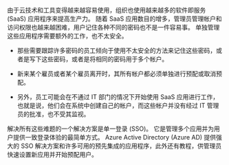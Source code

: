 由于云技术和工具变得越来越容易使用，组织也使用越来越多的软件即服务 (SaaS) 应用程序来提高生产力。 随着 SaaS 应用数目的增多，管理员管理帐户和访问权限也越来越困难，用户记住各种不同的密码也不是一件容易事。 单独管理这些应用程序需要额外的工作，也不太安全。

- 那些需要跟踪许多密码的员工倾向于使用不太安全的方法来记住这些密码，或者是写下这些密码，或者是将相同的密码用于多个帐户。

- 新来某个雇员或者某个雇员离开时，其所有帐户都必须单独进行预配或取消预配。

- 另外，员工可能会在不通过 IT 部门的情况下开始使用 SaaS 应用进行工作，也就是说，他们会在系统中创建自己的帐户，而这些帐户并没有经过 IT 管理员的批准，也不受其监视。  

解决所有这些难题的一个解决方案是单一登录 (SSO)。 它是管理多个应用并为用户提供一致登录体验的最简单方式。 Azure Active Directory (Azure AD) 提供强大的 SSO 解决方案和许多可用的预先集成的应用程序，此外还有教程，供管理员快速设置新应用并开始预配用户。

